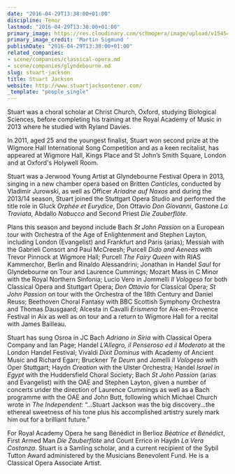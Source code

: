 ```yaml
---
date: "2016-04-29T13:38:00+01:00"
discipline: Tenor
lastmod: "2016-04-29T13:38:00+01:00"
primary_image: https://res.cloudinary.com/schmopera/image/upload/v1545409169/media/webhook-uploads/1461933393878/2016-04-29---Stuart-Jackson.jpg.jpg
primary_image_credit: 'Martin Sigmund '
publishDate: "2016-04-29T13:38:00+01:00"
related_companies:
- scene/companies/classical-opera.md
- scene/companies/glyndebourne.md
slug: stuart-jackson
title: Stuart Jackson
website: http://www.stuartjacksontenor.com/
_template: "people_single"
---
```


Stuart was a choral scholar at Christ Church, Oxford, studying Biological Sciences, before completing his training at the Royal Academy of Music in 2013 where he studied with Ryland Davies.

In 2011, aged 25 and the youngest finalist, Stuart won second prize at the Wigmore Hall International Song Competition and as a keen recitalist, has appeared at Wigmore Hall, Kings Place and St John’s Smith Square, London and at Oxford's Holywell Room.

Stuart was a Jerwood Young Artist at Glyndebourne Festival Opera in 2013, singing in a new chamber opera based on Britten *Canticles*, conducted by Vladimir Jurowski, as well as Officer *Ariadne auf Naxos* and during the 2013/14 season, Stuart joined the Stuttgart Opera Studio and performed the title role in Gluck *Orphée et Eurydice*, Don Ottavio *Don Giovanni*, Gastone *La Traviata*, Abdallo *Nabucco* and Second Priest *Die Zauberflöte*.

Plans this season and beyond include Bach *St John Passion* on a European tour with Orchestra of the Age of Enlightenment and Stephen Layton, including London (Evangelist) and Frankfurt and Paris (arias); Messiah with the Gabrieli Consort and Paul McCreesh; Purcell *Dido and Aeneas* with Trevor Pinnock at Wigmore Hall; Purcell *The Fairy Queen* with RIAS Kammerchor, Berlin and Rinaldo Alessandrini; Jonathan in Handel *Saul* for Glyndebourne on Tour and Laurence Cummings; Mozart Mass in C Minor with the Royal Northern Sinfonia; Lucio Vero in Jommelli *Il Vologeso* for both Classical Opera and Stuttgart Opera; *Don Ottavio* for Classical Opera; *St John Passion* on tour with the Orchestra of the 18th Century and Daniel Reuss; Beethoven Choral Fantasy with BBC Scottish Symphony Orchestra and Thomas Dausgaard; Alcesta in Cavalli *Erismena* for Aix-en-Provence Festival in Aix as well as on tour and a return to Wigmore Hall for a recital with James Bailleau.

Stuart has sung Osroa in JC Bach *Adriano in Siria* with Classical Opera Company and Ian Page; Handel *L’Allegro, il Penseroso ed il Moderato* at the London Handel Festival; Vivaldi *Dixit Dominus* with Academy of Ancient Music and Richard Egarr; Bruckner *Te Deum* and Jomelli *Il Vologeso* with Oper Stuttgart; Haydn *Creation* with the Ulster Orchestra; Handel *Israel in Egypt* with the Huddersfield Choral Society; Bach *St John Passion* (arias and Evangelist) with the OAE and Stephen Layton, given a number of concerts under the direction of Laurence Cummings as well as a Bach programme with the OAE and John Butt, following which Michael Church wrote in *The Independent*: “...Stuart Jackson was the big discovery…the ethereal sweetness of his tone plus his accomplished artistry surely mark him out for a brilliant future.”

For Royal Academy Opera he sang Bénédict in Berlioz *Béatrice et Bénédict*, First Armed Man *Die Zauberflöte* and Count Errico in Haydn *La Vera Costanza*. Stuart is a Samling scholar, and a current recipient of the Sybil Tutton Award administered by the Musicians Benevolent Fund. He is a Classical Opera Associate Artist.
